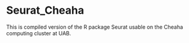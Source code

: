 # Seurat_Cheaha
This is compiled version of the R package Seurat usable on the Cheaha computing cluster at UAB.
